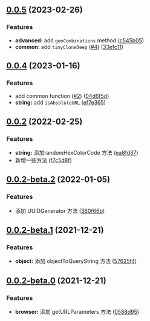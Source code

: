 ## [0.0.5](https://github.com/Wxh16144/utils/compare/0.0.4...0.0.5) (2023-02-26)


### Features

* **advanced:** add `genCombinations` method ([c545b05](https://github.com/Wxh16144/utils/commit/c545b05e0da57d731b76504b8a6e35070a7e4454))
* **common:** add `tinyCloneDeep` ([#4](https://github.com/Wxh16144/utils/issues/4)) ([33efc11](https://github.com/Wxh16144/utils/commit/33efc1101221c8e543ad582991250f9cc9924bd4))



## [0.0.4](https://github.com/Wxh16144/utils/compare/0.0.2...0.0.4) (2023-01-16)


### Features

* add common function ([#2](https://github.com/Wxh16144/utils/issues/2)) ([04d6f5d](https://github.com/Wxh16144/utils/commit/04d6f5dc5cac687c48e7bdca0341d686cbd4bbbb))
* **string:** add `isAbsoluteURL` ([ef7e365](https://github.com/Wxh16144/utils/commit/ef7e365cf5a69c3d81e82f1b81039236ddc9ad42))



## [0.0.2](https://github.com/Wxh16144/utils/compare/0.0.2-beta.2...0.0.2) (2022-02-25)


### Features

* **string:** 添加randomHexColorCode 方法 ([ea8fd37](https://github.com/Wxh16144/utils/commit/ea8fd378aa5c4a9a73731e7663a6176f458436de))
* 新增一些方法 ([f7c5d8f](https://github.com/Wxh16144/utils/commit/f7c5d8ff54643b6b83a30b84fb7334792ebcd9eb))



## [0.0.2-beta.2](https://github.com/Wxh16144/utils/compare/0.0.2-beta.1...0.0.2-beta.2) (2022-01-05)


### Features

* 添加 UUIDGenerator 方法 ([360f66b](https://github.com/Wxh16144/utils/commit/360f66b354c88bf7b733fef46a44e1a79d85f80d))



## [0.0.2-beta.1](https://github.com/Wxh16144/utils/compare/0.0.2-beta.0...0.0.2-beta.1) (2021-12-21)


### Features

* **object:** 添加 objectToQueryString 方法 ([57625f4](https://github.com/Wxh16144/utils/commit/57625f46b57cf1c82d1d610159e49da41f8272a1))



## [0.0.2-beta.0](https://github.com/Wxh16144/utils/compare/0588d95eed2b55a5ffefb66dc9142ed20003797f...0.0.2-beta.0) (2021-12-21)


### Features

* **browser:** 添加 getURLParameters 方法 ([0588d95](https://github.com/Wxh16144/utils/commit/0588d95eed2b55a5ffefb66dc9142ed20003797f))



